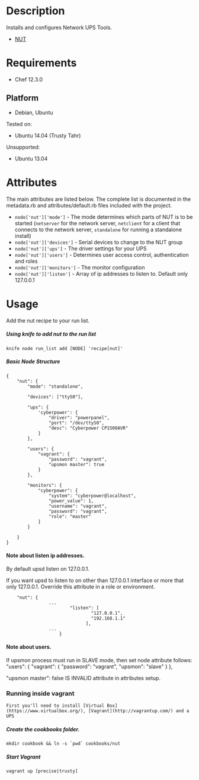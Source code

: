 # Description

Installs and configures Network UPS Tools.

* [NUT](http://www.networkupstools.org)

# Requirements

* Chef 12.3.0

## Platform


* Debian, Ubuntu

Tested on:
* Ubuntu 14.04 (Trusty Tahr)

Unsupported:

* Ubuntu 13.04

# Attributes

The main attributes are listed below. The complete list is documented in the metadata.rb and attributes/default.rb files included with the project.

* `node['nut']['mode']` - The mode determines which parts of NUT is to be started (`netserver` for the network server, `netclient` for a client that connects to the network server, `standalone` for running a standalone install)
* `node['nut']['devices']` - Serial devices to change to the NUT group
* `node['nut']['ups']` - The driver settings for your UPS
* `node['nut']['users']` - Determines user access control, authentication and roles
* `node['nut']['monitors']` - The monitor configuration
* `node['nut']['listen']` - Array of ip addresses to listen to. Default only 127.0.0.1

# Usage

Add the nut recipe to your run list.

##### Using knife to add nut to the run list
	knife node run_list add [NODE] 'recipe[nut]'

##### Basic Node Structure
	{
		"nut": {
			"mode": "standalone",

			"devices": ["ttyS0"],

			"ups": {
				'cyberpower': {
					"driver": "powerpanel",
					"port": "/dev/ttyS0",
					"desc": "Cyberpower CP1500AVR"
				}
			},

			"users": {
				"vagrant": {
					"password": "vagrant",
					"upsmon master": true
				}
			},

			"monitors": {
				"cyberpower": {
					"system": "cyberpower@localhost",
					"power_value": 1,
					"username": "vagrant",
					"password": "vagrant",
					"role": "master"
				}
			}

		}
	}

#### Note about listen ip addresses.
By default upsd listen on 127.0.0.1.

If you want upsd to listen to on other than 127.0.0.1 interface or more that only 127.0.0.1.
Override this attribute in a role or environment.

		"nut": {
                    ...
                            "listen": [
                                    "127.0.0.1",
                                    "192.168.1.1"
                                  ],
                    ...
                        }



#### Note about users.

If upsmon process must run in SLAVE mode, then set node attribute follows:
"users": {
				"vagrant": {
					"password": "vagrant",
					"upsmon": "slave"
				}
			},

"upsmon master": false IS INVALID attribute in attributes setup.

### Running inside vagrant
	First you'll need to install [Virtual Box](https://www.virtualbox.org/), [Vagrant](http://vagrantup.com/) and a UPS

##### Create the cookbooks folder.
	mkdir cookbook && ln -s `pwd` cookbooks/nut

##### Start Vagrant
	vagrant up [precise|trusty]


